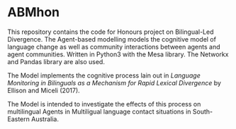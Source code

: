 # ABMhon
This repository contains the code for Honours project on Bilingual-Led Divergence. The Agent-based modelling models the cognitive model of language change as well as community interactions between agents and agent communities. 
Written in Python3 with the Mesa library. The Networkx and Pandas library are also used.

The Model implements the cognitive process lain out in *Language Monitoring in Bilinguals as a Mechanism for Rapid Lexical Divergence* by Ellison and Miceli (2017).

The Model is intended to investigate the effects of this process on multilingual Agents in Multiligual language contact situations in South-Eastern Australia.
